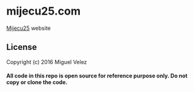# mijecu25.com

[Mijecu25](http://www.mijecu25.com/) website

## License
 
Copyright (c) 2016 Miguel Velez

#### All code in this repo is open source for reference purpose only. **Do not copy or clone the code.**
